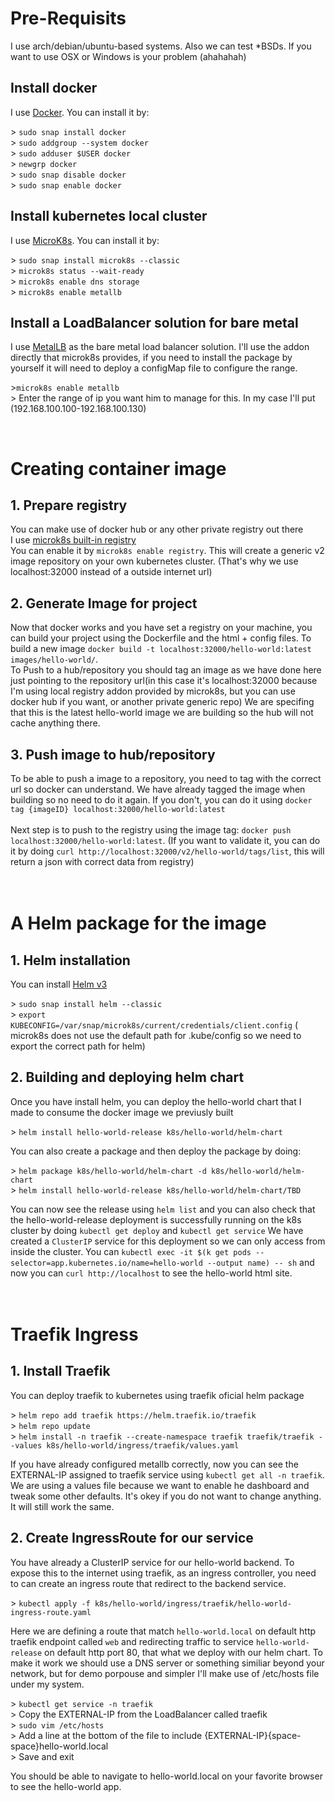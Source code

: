 
# Pre-Requisits
I use arch/debian/ubuntu-based systems. Also we can test *BSDs. 
If you want to use OSX or Windows is your problem (ahahahah)

## Install docker
I use [Docker](https://docs.docker.com). You can install it by:
    <dl>
		<dt>> `sudo snap install docker`</dt>
		<dt>> `sudo addgroup --system docker`</dt>
		<dt>> `sudo adduser $USER docker`</dt>
		<dt>> `newgrp docker`</dt>
		<dt>> `sudo snap disable docker`</dt>
		<dt>> `sudo snap enable docker`</dt>
    <dl>

## Install kubernetes local cluster
I use [MicroK8s](https://microk8s.io). You can install it by:
    <dl>
     <dt>> `sudo snap install microk8s --classic`</dt>
     <dt>> `microk8s status --wait-ready`</dt>
     <dt>> `microk8s enable dns storage`</dt>
     <dt>> `microk8s enable metallb`</dt>
     <dl>
   
## Install a LoadBalancer solution for bare metal
I use [MetalLB]() as the bare metal load balancer solution. I'll use the addon directly that microk8s provides, if you need to install the package by yourself it will need to deploy a configMap file to configure the range.
    <dl>
     <dt>>`microk8s enable metallb`</dt>
     <dt>> Enter the range of ip you want him to manage for this. In my case I'll put (192.168.100.100-192.168.100.130)</dt>
     <dl>
</br>

# Creating container image
## 1. Prepare registry
   You can make use of docker hub or any other private registry out there   
   I use [microk8s built-in registry](https://microk8s.io/docs/registry-built-in)  
   You can enable it by `microk8s enable registry`. This will create a generic v2 image repository on your own kubernetes cluster. (That's why we use localhost:32000 instead of a outside internet url)
## 2. Generate Image for project
   Now that docker works and you have set a registry on your machine, you can build your project using the Dockerfile and the html + config files. To build a new image `docker build -t localhost:32000/hello-world:latest images/hello-world/`.   
   To Push to a hub/repository you should tag an image as we have done here just pointing to the repository url(in this case it's localhost:32000 because I'm using local registry addon provided by microk8s, but you can use docker hub if you want, or another private generic repo)
   We are specifing that this is the latest hello-world image we are building so the hub will not cache anything there.
## 3. Push image to hub/repository
   To be able to push a image to a repository, you need to tag with the correct url so docker can understand. We have already tagged the image when building so no need to do it again. If you don't, you can do it using `docker tag {imageID} localhost:32000/hello-world:latest`<br>  
   Next step is to push to the registry using the image tag: `docker push localhost:32000/hello-world:latest`. (If you want to validate it, you can do it by doing `curl http://localhost:32000/v2/hello-world/tags/list`, this will return a json with correct data from registry)  
</br>
</br>

# A Helm package for the image
## 1. Helm installation
   You can install [Helm v3](https://v3.helm.sh/docs/intro/install/)
    <dl>
      <dt>> `sudo snap install helm --classic`</dt>
      <dt>> `export KUBECONFIG=/var/snap/microk8s/current/credentials/client.config` ( microk8s does not use the default path for .kube/config so we need to export the correct path for helm)</dt>
    </dl>

## 2. Building and deploying helm chart
   Once you have install helm, you can deploy the hello-world chart that I made to consume the docker image we previusly built
    <dl>
      <dt>> `helm install hello-world-release k8s/hello-world/helm-chart`</dt>
    </dl>
   You can also create a package and then deploy the package by doing:
    <dl>
      <dt>> `helm package k8s/hello-world/helm-chart -d k8s/hello-world/helm-chart`</dt>
      <dt>> `helm install hello-world-release k8s/hello-world/helm-chart/TBD`</dt>
    </dl>
   You can now see the release using `helm list` and you can also check that the hello-world-release deployment is successfully running on the k8s cluster by doing `kubectl get deploy` and `kubectl get service`
   We have created a `ClusterIP` service for this deployment so we can only access from inside the cluster. You can `kubectl exec -it $(k get pods --selector=app.kubernetes.io/name=hello-world --output name) -- sh` and now you can `curl http://localhost` to see the hello-world html site.  
</br>
</br>

# Traefik Ingress
## 1. Install Traefik
   You can deploy traefik to kubernetes using traefik oficial helm package
    <dl>
      <dt>> `helm repo add traefik https://helm.traefik.io/traefik`</dt>
      <dt>> `helm repo update`</dt>
      <dt>> `helm install -n traefik --create-namespace traefik traefik/traefik --values k8s/hello-world/ingress/traefik/values.yaml` </dt>
    </dl>
   If you have already configured metallb correctly, now you can see the EXTERNAL-IP assigned to traefik service using `kubectl get all -n traefik`.
   We are using a values file because we want to enable he dashboard and tweak some other defaults. It's okey if you do not want to change anything. It will still work the same. 
   
## 2. Create IngressRoute for our service
   You have already a ClusterIP service for our hello-world backend. To expose this to the internet using traefik, as an ingress controller, you need to can create an ingress route that redirect to the backend service. 
      <dl>
        <dt>> `kubectl apply -f k8s/hello-world/ingress/traefik/hello-world-ingress-route.yaml`</dt>
    </dl>
   Here we are defining a route that match `hello-world.local` on default http traefik endpoint called `web` and redirecting traffic to service `hello-world-release` on default http port 80, that what we deploy with our helm chart.
   To make it work we should use a DNS server or something similiar beyond your network, but for demo porpouse and simpler I'll make use of /etc/hosts file under my system.
       <dl>
         <dt>> `kubectl get service -n traefik`</dt>
         <dt>> Copy the EXTERNAL-IP from the LoadBalancer called traefik</dt>
         <dt>> `sudo vim /etc/hosts`</dt>
         <dt>> Add a line at the bottom of the file to include {EXTERNAL-IP}{space-space}hello-world.local</dt>
         <dt>> Save and exit</dt>
    </dl>
   You should be able to navigate to hello-world.local on your favorite browser to see the hello-world app.


